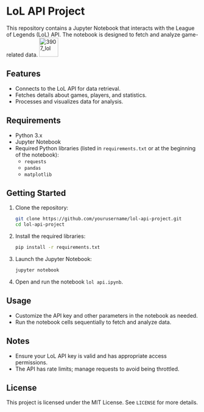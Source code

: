 # LoL API Project

This repository contains a Jupyter Notebook that interacts with the League of Legends (LoL) API. The notebook is designed to fetch and analyze game-related data.
<img src="https://github.com/user-attachments/assets/778d48cf-a140-470d-b9c1-234c72bcd5e1" alt="3907_lol" width="50">

## Features

- Connects to the LoL API for data retrieval.
- Fetches details about games, players, and statistics.
- Processes and visualizes data for analysis.

## Requirements

- Python 3.x
- Jupyter Notebook
- Required Python libraries (listed in `requirements.txt` or at the beginning of the notebook):
  - `requests`
  - `pandas`
  - `matplotlib`

## Getting Started

1. Clone the repository:
   ```bash
   git clone https://github.com/yourusername/lol-api-project.git
   cd lol-api-project
   ```

2. Install the required libraries:
   ```bash
   pip install -r requirements.txt
   ```

3. Launch the Jupyter Notebook:
   ```bash
   jupyter notebook
   ```

4. Open and run the notebook `lol api.ipynb`.

## Usage

- Customize the API key and other parameters in the notebook as needed.
- Run the notebook cells sequentially to fetch and analyze data.

## Notes

- Ensure your LoL API key is valid and has appropriate access permissions.
- The API has rate limits; manage requests to avoid being throttled.

## License

This project is licensed under the MIT License. See `LICENSE` for more details.

